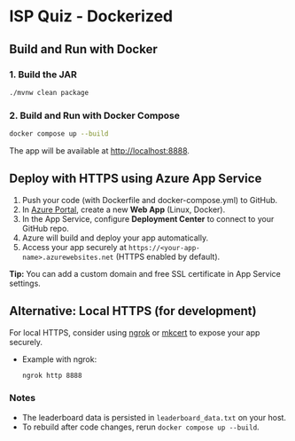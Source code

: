 # ISP Quiz - Dockerized

## Build and Run with Docker

### 1. Build the JAR

```sh
./mvnw clean package
```

### 2. Build and Run with Docker Compose

```sh
docker compose up --build
```

The app will be available at [http://localhost:8888](http://localhost:8888).

## Deploy with HTTPS using Azure App Service

1. Push your code (with Dockerfile and docker-compose.yml) to GitHub.
2. In [Azure Portal](https://portal.azure.com), create a new **Web App** (Linux, Docker).
3. In the App Service, configure **Deployment Center** to connect to your GitHub repo.
4. Azure will build and deploy your app automatically.
5. Access your app securely at `https://<your-app-name>.azurewebsites.net` (HTTPS enabled by default).

**Tip:** You can add a custom domain and free SSL certificate in App Service settings.

## Alternative: Local HTTPS (for development)

For local HTTPS, consider using [ngrok](https://ngrok.com/) or [mkcert](https://github.com/FiloSottile/mkcert) to expose your app securely.

- Example with ngrok:
  ```sh
  ngrok http 8888
  ```

### Notes

- The leaderboard data is persisted in `leaderboard_data.txt` on your host.
- To rebuild after code changes, rerun `docker compose up --build`.
